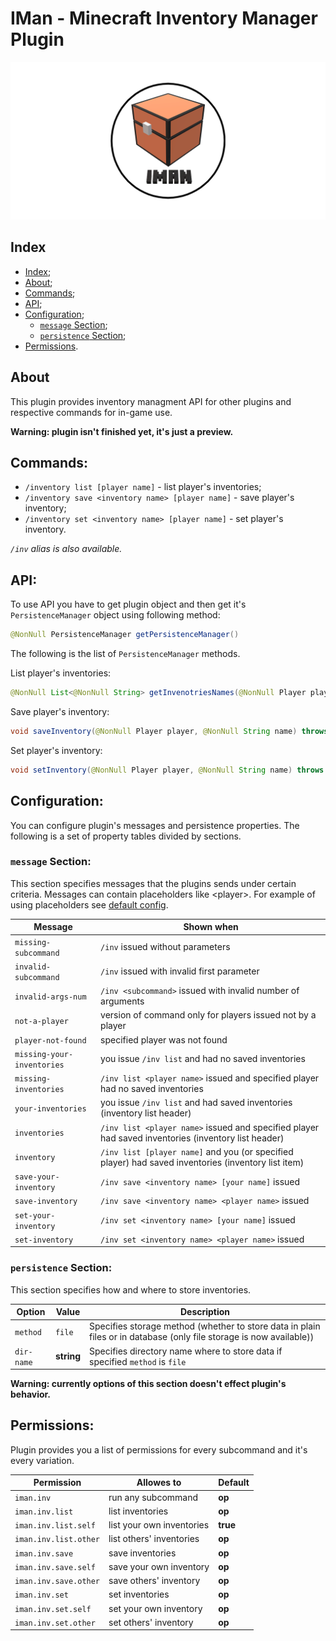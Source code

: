 # IMan - Minecraft Inventory Manager Plugin

![Logo](/images/logo.png)

## Index

- [Index](#index);
- [About](#about);
- [Commands](#commands);
- [API](#api);
- [Configuration](#configuration);
    - [`message` Section](#message-section);
    - [`persistence` Section](#persistence-section);
- [Permissions](#permissions).

## About

This plugin provides inventory managment API for
other plugins and respective commands for in-game use.

**Warning: plugin isn't finished yet, it's just a preview.**

## Commands:

- `/inventory list [player name]` - list player's inventories;
- `/inventory save <inventory name> [player name]` - save player's inventory;
- `/inventory set <inventory name> [player name]` - set player's inventory.

*`/inv` alias is also available.*

## API:

To use API you have to get plugin object and then get it's `PersistenceManager` object using following method:

```java
@NonNull PersistenceManager getPersistenceManager()
```

The following is the list of `PersistenceManager` methods.

List player's inventories:

```java
@NonNull List<@NonNull String> getInvenotriesNames(@NonNull Player player) throws Exception
```
 
Save player's inventory:

```java
void saveInventory(@NonNull Player player, @NonNull String name) throws Exception
```

Set player's inventory:

```java
void setInventory(@NonNull Player player, @NonNull String name) throws Exception
```

## Configuration:

You can configure plugin's messages and persistence properties.
The following is a set of property tables divided by sections.

### `message` Section:

This section specifies messages that the plugins sends under certain criteria.
Messages can contain placeholders like \<player\>.
For example of using placeholders see [default config](/src/main/resources/config.yml).

| Message                    | Shown when                                                                                          |
|----------------------------|-----------------------------------------------------------------------------------------------------|
| `missing-subcommand`       | `/inv` issued without parameters                                                                    |
| `invalid-subcommand`       | `/inv` issued with invalid first parameter                                                          |
| `invalid-args-num`         | `/inv <subcommand>` issued with invalid number of arguments                                         |
| `not-a-player`             | version of command only for players issued not by a player                                          |
| `player-not-found`         | specified player was not found                                                                      |
| `missing-your-inventories` | you issue `/inv list` and had no saved inventories                                                  |
| `missing-inventories`      | `/inv list <player name>` issued and specified player had no saved inventories                      |
| `your-inventories`         | you issue `/inv list` and had saved inventories (inventory list header)                             |
| `inventories`              | `/inv list <player name>` issued and specified player had saved inventories (inventory list header) |
| `inventory`                | `/inv list [player name]` and you (or specified player) had saved inventories (inventory list item) |
| `save-your-inventory`      | `/inv save <inventory name> [your name]` issued                                                     |
| `save-inventory`           | `/inv save <inventory name> <player name>` issued                                                   |
| `set-your-inventory`       | `/inv set <inventory name> [your name]` issued                                                      |
| `set-inventory`            | `/inv set <inventory name> <player name>` issued                                                    |

### `persistence` Section:

This section specifies how and where to store inventories.

| Option     | Value      | Description                                                                                                         |
|------------|------------|---------------------------------------------------------------------------------------------------------------------|
| `method`   | `file`     | Specifies storage method (whether to store data in plain files or in database (only file storage is now available)) |
| `dir-name` | **string** | Specifies directory name where to store data if specified `method` is `file`                                        |

**Warning: currently options of this section doesn't effect plugin's behavior.**

## Permissions:

Plugin provides you a list of permissions for every subcommand and it's every variation.

| Permission            | Allowes to                | Default  |
|-----------------------|---------------------------|----------|
| `iman.inv`            | run any subcommand        | **op**   |
| `iman.inv.list`       | list inventories          | **op**   |
| `iman.inv.list.self`  | list your own inventories | **true** |
| `iman.inv.list.other` | list others' inventories  | **op**   |
| `iman.inv.save`       | save inventories          | **op**   |
| `iman.inv.save.self`  | save your own inventory   | **op**   |
| `iman.inv.save.other` | save others' inventory    | **op**   |
| `iman.inv.set`        | set inventories           | **op**   |
| `iman.inv.set.self`   | set your own inventory    | **op**   |
| `iman.inv.set.other`  | set others' inventory     | **op**   |

